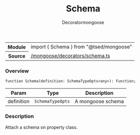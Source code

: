 
<header class="symbol-info-header"><h1 id="schema">Schema</h1><label class="symbol-info-type-label decorator">Decorator</label><label class="api-type-label mongoose" title="mongoose">mongoose</label></header>
<!-- summary -->
<section class="symbol-info"><table class="is-full-width"><tbody><tr><th>Module</th><td><div class="lang-typescript"><span class="token keyword">import</span> { Schema }&nbsp;<span class="token keyword">from</span>&nbsp;<span class="token string">"@tsed/mongoose"</span></div></td></tr><tr><th>Source</th><td><a href="https://github.com/Romakita/ts-express-decorators/blob/v4.20.1/src//mongoose/decorators/schema.ts#L0-L0">/mongoose/decorators/schema.ts</a></td></tr></tbody></table></section>
<!-- overview -->


### Overview


<pre><code class="typescript-lang ">function <span class="token function">Schema</span><span class="token punctuation">(</span>definition<span class="token punctuation">:</span> SchemaTypeOpts<<span class="token keyword">any</span>><span class="token punctuation">)</span><span class="token punctuation">:</span> Function<span class="token punctuation">;</span></code></pre>


<!-- Parameters -->


Param | Type | Description
---|---|---
 definition|<code>SchemaTypeOpts<any></code>|A mongoose schema




<!-- Description -->


### Description

Attach a schema on property class.

<!-- Members -->

